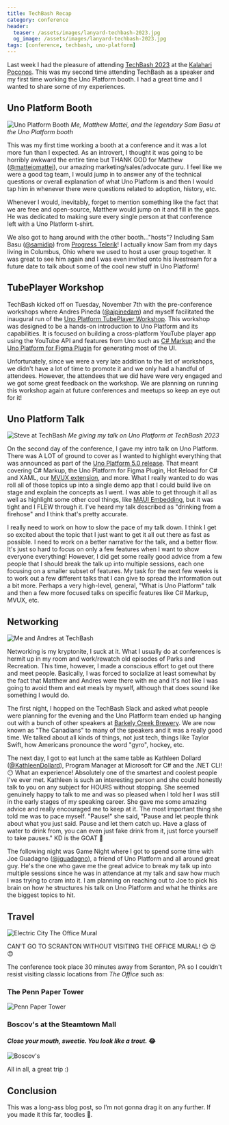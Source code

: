 ```yaml
---
title: TechBash Recap
category: conference
header:
  teaser: /assets/images/lanyard-techbash-2023.jpg
  og_image: /assets/images/lanyard-techbash-2023.jpg
tags: [conference, techbash, uno-platform]
---
```


Last week I had the pleasure of attending [TechBash 2023][techbash-site] at the [Kalahari Poconos][kalahari-site]. This was my second time attending TechBash as a speaker and my first time working the Uno Platform booth. I had a great time and I wanted to share some of my experiences.

## Uno Platform Booth

![Uno Platform Booth](/assets/images/uno-booth-techbash-2023.jpeg)
*Me, Matthew Mattei, and the legendary Sam Basu at the Uno Platform booth*

This was my first time working a booth at a conference and it was a lot more fun than I expected. As an introvert, I thought it was going to be horribly awkward the entire time but THANK GOD for Matthew ([@matteiomattei][matt-twitter]), our amazing marketing/sales/advocate guru. I feel like we were a good tag team, I would jump in to answer any of the technical questions or overall explanation of what Uno Platform is and then I would tap him in whenever there were questions related to adoption, history, etc.

Whenever I would, inevitably, forget to mention something like the fact that we are free and open-source, Matthew would jump on it and fill in the gaps. He was dedicated to making sure every single person at that conference left with a Uno Platform t-shirt. 

We also got to hang around with the other booth..."hosts"? Including Sam Basu ([@samidip][sam-twitter]) from [Progress Telerik][progress-site]! I actually know Sam from my days living in Columbus, Ohio where we used to host a user group together. It was great to see him again and I was even invited onto his livestream for a future date to talk about some of the cool new stuff in Uno Platform!

## TubePlayer Workshop

TechBash kicked off on Tuesday, November 7th with the pre-conference workshops where Andres Pineda ([@ajpinedam][andres-twitter]) and myself facilitated the inaugural run of the [Uno Platform TubePlayer Workshop][tubeplayer-workshop]. This workshop was designed to be a hands-on introduction to Uno Platform and its capabilities. It is focused on building a cross-platform YouTube player app using the YouTube API and features from Uno such as [C# Markup][markup-docs] and the [Uno Platform for Figma Plugin][figma-plugin] for generating most of the UI.

Unfortunately, since we were a very late addition to the list of workshops, we didn't have a lot of time to promote it and we only had a handful of attendees. However, the attendees that we did have were very engaged and we got some great feedback on the workshop. We are planning on running this workshop again at future conferences and meetups so keep an eye out for it!

## Uno Platform Talk

![Steve at TechBash](/assets/images/uno-talk-techbash-2023.jpg)
*Me giving my talk on Uno Platform at TechBash 2023*

On the second day of the conference, I gave my intro talk on Uno Platform. There was A LOT of ground to cover as I wanted to highlight everything that was announced as part of the [Uno Platform 5.0 release][uno-5-release]. That meant covering C# Markup, the Uno Platform for Figma Plugin, Hot Reload for C# and XAML, our [MVUX extension][mvux-docs], and more. What I really wanted to do was roll all of those topics up into a single demo app that I could build live on stage and explain the concepts as I went. I was able to get through it all as well as highlight some other cool things, like [MAUI Embedding][maui-embedding-docs], but it was tight and I FLEW through it. I've heard my talk described as "drinking from a firehose" and I think that's pretty accurate.

I really need to work on how to slow the pace of my talk down. I think I get so excited about the topic that I just want to get it all out there as fast as possible. I need to work on a better narrative for the talk, and a better flow. It's just so hard to focus on only a few features when I want to show everyone everything! However, I did get some really good advice from a few people that I should break the talk up into multiple sessions, each one focusing on a smaller subset of features. My task for the next few weeks is to work out a few different talks that I can give to spread the information out a bit more. Perhaps a very high-level, general, "What is Uno Platform" talk and then a few more focused talks on specific features like C# Markup, MVUX, etc.

## Networking

![Me and Andres at TechBash](/assets/images/steve-andres-lunch-techbash-2023.jpg)

Networking is my kryptonite, I suck at it. What I usually do at conferences is hermit up in my room and work/rewatch old episodes of Parks and Recreation. This time, however, I made a conscious effort to get out there and meet people. Basically, I was forced to socialize at least somewhat by the fact that Matthew and Andres were there with me and it's not like I was going to avoid them and eat meals by myself, although that does sound like something I would do.

The first night, I hopped on the TechBash Slack and asked what people were planning for the evening and the Uno Platform team ended up hanging out with a bunch of other speakers at [Barkely Creek Brewery][barley-creek-site]. We are now known as "The Canadians" to many of the speakers and it was a really good time. We talked about all kinds of things, not just tech, things like Taylor Swift, how Americans pronounce the word "gyro", hockey, etc. 

The next day, I got to eat lunch at the same table as Kathleen Dollard ([@KathleenDollard][kd-twitter]), Program Manager at Microsoft for C# and the .NET CLI! :no_mouth: What an experience! Absolutely one of the smartest and coolest people I've ever met. Kathleen is such an interesting person and she could honestly talk to you on any subject for HOURS without stopping. She seemed genuinely happy to talk to me and was so pleased when I told her I was still in the early stages of my speaking career. She gave me some amazing advice and really encouraged me to keep at it. The most important thing she told me was to pace myself. "Pause!" she said, "Pause and let people think about what you just said. Pause and let them catch up. Have a glass of water to drink from, you can even just fake drink from it, just force yourself to take pauses." KD is the GOAT :goat:

The following night was Game Night where I got to spend some time with Joe Guadagno ([@jguadagno][joe-twitter]), a friend of Uno Platform and all around great guy. He's the one who gave me the great advice to break my talk up into multiple sessions since he was in attendance at my talk and saw how much I was trying to cram into it. I am planning on reaching out to Joe to pick his brain on how he structures his talk on Uno Platform and what he thinks are the biggest topics to hit.

## Travel

![Electric City The Office Mural](/assets/images//scranton-mural.jpg)

CAN'T GO TO SCRANTON WITHOUT VISITING THE OFFICE MURAL! :heart_eyes: :heart_eyes: :heart_eyes:

The conference took place 30 minutes away from Scranton, PA so I couldn't resist visiting classic locations from *The Office* such as: 

### The Penn Paper Tower

![Penn Paper Tower](/assets/images/penn-paper.jpg)

### Boscov's at the Steamtown Mall 
#### *Close your mouth, sweetie. You look like a trout.* :joy:

![Boscov's](/assets/images/boscovs.jpg)


All in all, a great trip :)

## Conclusion

This was a long-ass blog post, so I'm not gonna drag it on any further. If you made it this far, toodles :wave:.

[techbash-site]: https://techbash.com/
[kalahari-site]: https://www.kalahariresorts.com/pennsylvania/
[matt-twitter]: https://twitter.com/matteiomattei
[sam-twitter]: https://twitter.com/samidip
[andres-twitter]: https://twitter.com/ajpinedam
[progress-site]: https://www.telerik.com/
[tubeplayer-workshop]: https://platform.uno/docs/articles/external/workshops/tube-player/README.html
[markup-docs]: https://platform.uno/docs/articles/external/uno.extensions/doc/Reference/Markup/GettingStarted.html
[figma-plugin]: https://platform.uno/unofigma/
[uno-5-release]: https://platform.uno/blog/uno-platform-5-0/
[mvux-docs]: https://platform.uno/docs/articles/external/uno.extensions/doc/Overview/Mvux/Overview.html
[maui-embedding-docs]: https://platform.uno/docs/articles/external/uno.extensions/doc/Overview/Maui/MauiOverview.html
[barley-creek-site]: https://www.barleycreek.com/
[kd-twitter]: https://twitter.com/KathleenDollard
[joe-twitter]: https://twitter.com/jguadagno